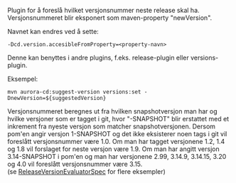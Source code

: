 Plugin for å foreslå hvilket versjonsnummer neste release skal ha. Versjonsnummeret blir eksponert som maven-property "newVersion". 

Navnet kan endres ved å sette:

    -Dcd.version.accesibleFromProperty=<property-navn> 

Denne kan benyttes i andre plugins, f.eks. release-plugin eller versions-plugin.

Eksempel:

	mvn aurora-cd:suggest-version versions:set -DnewVersion=${suggestedVersion}

Versjonsnummeret beregnes ut fra hvilken snapshotversjon man har og hvilke versjoner som er tagget i git, hvor "-SNAPSHOT" blir erstattet med et inkrement fra nyeste versjon som matcher snapshotversjonen.
Dersom pom'en angir versjon 1-SNAPSHOT og det ikke eksisterer noen tags i git vil foreslått versjonsnummer være 1.0. Om man har tagget versjonene 1.2, 1.4 og 1.8 vil forslaget for neste versjon være 1.9.
Om man har angitt versjon 3.14-SNAPSHOT i pom'en og man har versjonene 2.99, 3.14.9, 3.14.15, 3.20 og 4.0 vil foreslått versjonsnummer være 3.15.  
(se [ReleaseVersionEvaluatorSpec](src/test/groovy/ske/maven/plugins/findnextversionnumber/ReleaseVersionEvaluatorSpec.groovy) for flere eksempler)

